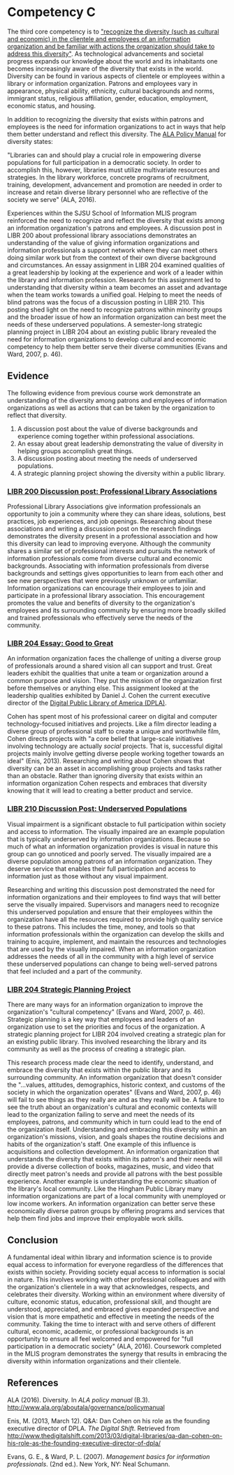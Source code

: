 # Competency C

The third core competency is to ["recognize the diversity (such as cultural and economic) in the clientele and employees of an information organization and be familiar with actions the organization should take to address this diversity"](http://ischool.sjsu.edu/current-students/courses/core-competencies). As technological advancements and societal progress expands our knowledge about the world and its inhabitants one becomes increasingly aware of the diversity that exists in the world. Diversity can be found in various aspects of clientele or employees within a library or information organization. Patrons and employees vary in appearance, physical ability, ethnicity, cultural backgrounds and norms, immigrant status, religious affiliation, gender, education, employment, economic status, and housing. 

In addition to recognizing the diversity that exists within patrons and employees is the need for information organizations to act in ways that help them better understand and reflect this diversity. The [ALA Policy Manual](http://www.ala.org/aboutala/governance/policymanual/updatedpolicymanual/tableofcontents) for diversity states:

"Libraries can and should play a crucial role in empowering diverse populations for full participation in a democratic society. In order to accomplish this, however, libraries must utilize multivariate resources and strategies. In the library workforce, concrete programs of recruitment, training, development, advancement and promotion are needed in order to increase and retain diverse library personnel who are reflective of the society we serve" (ALA, 2016). 

Experiences within the SJSU School of Information MLIS program reinforced the need to recognize and reflect the diversity that exists among an information organization's patrons and employees. A discussion post in LIBR 200 about professional library associations demonstrates an understanding of the value of giving information organizations and information professionals a support network where they can meet others doing similar work but from the context of their own diverse background and circumstances. An essay assignment in LIBR 204 examined qualities of a great leadership by looking at the experience and work of a leader within the library and information profession. Research for this assignment led to understanding that diversity within a team becomes an asset and advantage when the team works towards a unified goal. Helping to meet the needs of blind patrons was the focus of a discussion posting in LIBR 210. This posting shed light on the need to recognize patrons within minority groups and the broader issue of how an information organization can best meet the needs of these underserved populations. A semester-long strategic planning project in LIBR 204 about an existing public library revealed the need for information organizations to develop cultural and ecomomic competency to help them better serve their diverse communities (Evans and Ward, 2007, p. 46).

## Evidence

The following evidence from previous course work demonstrate an understanding of the diversity among patrons and employees of information organizations as well as actions that can be taken by the organization to reflect that diversity.

1. A discussion post about the value of diverse backgrounds and experience coming together within professional associations.
2. An essay about great leadership demonstrating the value of diversity in helping groups accomplish great things.
3. A discussion posting about meeting the needs of underserved populations. 
4. A strategic planning project showing the diversity within a public library.

### [LIBR 200 Discussion post: Professional Library Associations](https://mlisefolio.files.wordpress.com/2016/10/libr202_d5_library_associations.pdf)

Professional Library Associations give information professionals an opportunity to join a community where they can share ideas, solutions, best practices, job experiences, and job openings. Researching about these associations and writing a discussion post on the research findings demonstrates the diversity present in a professional association and how this diversity can lead to improving everyone. Although the community shares a similar set of professional interests and pursuits the network of information professionals come from diverse cultural and economic backgrounds. Associating with information professionals from diverse backgrounds and settings gives opportunities to learn from each other and see new perspectives that were previously unknown or unfamiliar. Information organizations can encourage their employees to join and participate in a professional library association. This encouragement promotes the value and benefits of diversity to the organization's employees and its surrounding community by ensuring more broadly skilled and trained professionals who effectively serve the needs of the community.

### [LIBR 204 Essay: Good to Great](https://mlisefolio.files.wordpress.com/2016/10/c_reeve_good_to_great.pdf)

An information organization faces the challenge of uniting a diverse group of professionals around a shared vision all can support and trust. Great leaders exhibit the qualities that unite a team or organization around a common purpose and vision. They put the mission of the organization first before themselves or anything else. This assignment looked at the leadership qualities exhibited by Daniel J. Cohen the current executive director of the [Digital Public Library of America (DPLA)](http://www.dp.la).

Cohen has spent most of his professional career on digital and computer technology-focused initiatives and projects. Like a film director leading a diverse group of professional staff to create a unique and worthwhile film, Cohen directs projects with "a core belief that large-scale initiatives involving technology are actually *social* projects. That is, successful digital projects mainly involve getting diverse people working together towards an ideal" (Enis, 2013). Researching and writing about Cohen shows that diversity can be an asset in accomplishing group projects and tasks rather than an obstacle. Rather than ignoring diversity that exists within an information organization Cohen respects and embraces that diversity knowing that it will lead to creating a better product and service. 

### [LIBR 210 Discussion Post: Underserved Populations](https://mlisefolio.files.wordpress.com/2016/10/libr210_d8_underserved_populations.pdf)

Visual impairment is a significant obstacle to full participation within society and access to information. The visually impaired are an example population that is typically underserved by information organizations. Because so much of what an information organization provides is visual in nature this group can go unnoticed and poorly served. The visually impaired are a diverse population among patrons of an information organization. They deserve service that enables their full participation and access to information just as those without any visual impairment. 

Researching and writing this discussion post demonstrated the need for information organizations and their employees to find ways that will better serve the visually impaired. Supervisors and managers need to recognize this underserved population and ensure that their employees within the organization have all the resources required to provide high quality service to these patrons. This includes the time, money, and tools so that information professionals within the organization can develop the skills and training to acquire, implement, and maintain the resources and technologies that are used by the visually impaired. When an information organization addresses the needs of all in the community with a high level of service these underserved populations can change to being well-served patrons that feel included and a part of the community.

### [LIBR 204 Strategic Planning Project](https://mlisefolio.files.wordpress.com/2016/10/group2_part1_strategicplan_libr204.pdf)

There are many ways for an information organization to improve the organization's "cultural competency" (Evans and Ward, 2007, p. 46). Strategic planning is a key way that employees and leaders of an organization use to set the priorities and focus of the organization. A strategic planning project for LIBR 204 involved creating a strategic plan for an existing public library. This involved researching the library and its community as well as the process of creating a strategic plan.

This research process made clear the need to identify, understand, and embrace the diversity that exists within the public library and its surrounding community. An information organization that doesn't consider the "…values, attitudes, demographics, historic context, and customs of the society in which the organization operates" (Evans and Ward, 2007, p. 46) will fail to see things as they really are and as they really will be. A failure to see the truth about an organization's cultural and economic contexts will lead to the organization failing to serve and meet the needs of its employees, patrons, and community which in turn could lead to the end of the organization itself. Understanding and embracing this diversity within an organization's missions, vision, and goals shapes the routine decisions and habits of the organization's staff. One example of this influence is acquisitions and collection development. An information organization that understands the diversity that exists within its patron's and their needs will provide a diverse collection of books, magazines, music, and video that directly meet patron's needs and provide all patrons with the best possible experience. Another example is understanding the economic situation of the library's local community. Like the Hingham Public Library many information organizations are part of a local community with unemployed or low income workers. An information organization can better serve these economically diverse patron groups by offering programs and services that help them find jobs and improve their employable work skills. 

## Conclusion

A fundamental ideal within library and information science is to provide equal access to information for everyone regardless of the differences that exists within society. Providing society equal access to information is social in nature. This involves working with other professional colleagues and with the organization's clientele in a way that acknowledges, respects, and celebrates their diversity. Working within an environment where diversity of culture, economic status, education, professional skill, and thought are understood, appreciated, and embraced gives expanded perspective and vision that is more empathetic and effective in meeting the needs of the community. Taking the time to interact with and serve others of different cultural, economic, academic, or professional backgrounds is an opportunity to ensure all feel welcomed and empowered for "full participation in a democratic society" (ALA, 2016). Coursework completed in the MLIS program demonstrates the synergy that results in embracing the diversity within information organizations and their clientele. 

## References

ALA (2016). Diversity. In *ALA policy manual* (B.3). <http://www.ala.org/aboutala/governance/policymanual>

Enis, M. (2013, March 12). Q&A: Dan Cohen on his role as the founding executive director of DPLA. *The Digital Shift*. Retrieved from <http://www.thedigitalshift.com/2013/03/digital-libraries/qa-dan-cohen-on-his-role-as-the-founding-executive-director-of-dpla/>

Evans, G. E., & Ward, P. L. (2007). *Management basics for information professionals*. (2nd ed.). New York, NY: Neal Schumann.
